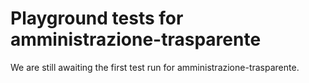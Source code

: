 # Playground tests for amministrazione-trasparente
We are still awaiting the first test run for amministrazione-trasparente.
